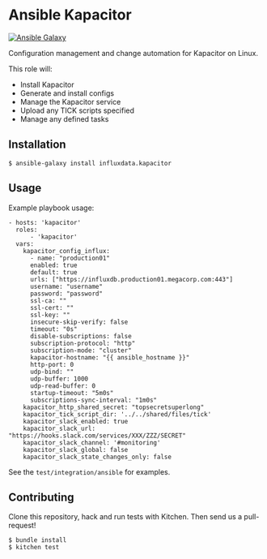 # Ansible Kapacitor

[![Ansible Galaxy](https://img.shields.io/badge/ansible--galaxy-influxdata.kapacitor-blue.svg)](https://galaxy.ansible.com/influxdata/kapacitor/)

Configuration management and change automation for Kapacitor on Linux.

This role will:
* Install Kapacitor
* Generate and install configs
* Manage the Kapacitor service
* Upload any TICK scripts specified
* Manage any defined tasks

## Installation

`$ ansible-galaxy install influxdata.kapacitor`

## Usage

Example playbook usage:

```
- hosts: 'kapacitor'
  roles:
      - 'kapacitor'
  vars:
    kapacitor_config_influx:
      - name: "production01"
      enabled: true
      default: true
      urls: ["https://influxdb.production01.megacorp.com:443"]
      username: "username"
      password: "password"
      ssl-ca: ""
      ssl-cert: ""
      ssl-key: ""
      insecure-skip-verify: false
      timeout: "0s"
      disable-subscriptions: false
      subscription-protocol: "http"
      subscription-mode: "cluster"
      kapacitor-hostname: "{{ ansible_hostname }}"
      http-port: 0
      udp-bind: ""
      udp-buffer: 1000
      udp-read-buffer: 0
      startup-timeout: "5m0s"
      subscriptions-sync-interval: "1m0s"
    kapacitor_http_shared_secret: "topsecretsuperlong"
    kapacitor_tick_script_dir: '../../shared/files/tick'
    kapacitor_slack_enabled: true
    kapacitor_slack_url: "https://hooks.slack.com/services/XXX/ZZZ/SECRET"
    kapacitor_slack_channel: '#monitoring'
    kapacitor_slack_global: false
    kapacitor_slack_state_changes_only: false
```

See the `test/integration/ansible` for examples.

## Contributing

Clone this repository, hack and run tests with Kitchen. Then send us a pull-request!

```
$ bundle install
$ kitchen test
```
